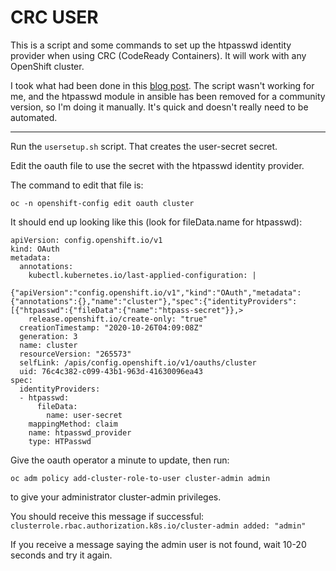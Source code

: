 # CRC USER

This is a script and some commands to set up the htpasswd identity provider when using CRC (CodeReady Containers).
It will work with any OpenShift cluster.

I took what had been done in this [blog post](https://developers.redhat.com/blog/2020/07/03/automate-workshop-setup-with-ansible-playbooks-and-codeready-workspaces/). The script wasn't working for me, and the htpasswd module in ansible has been removed for a community version, so I'm doing it manually. It's quick and doesn't really need to be automated. 
***
Run the `usersetup.sh` script. That creates the user-secret secret.

Edit the oauth file to use the secret with the htpasswd identity provider.  

The command to edit that file is:

`oc -n openshift-config edit oauth cluster`

It should end up looking like this (look for fileData.name for htpasswd):


```
apiVersion: config.openshift.io/v1
kind: OAuth
metadata:
  annotations:
    kubectl.kubernetes.io/last-applied-configuration: |
      {"apiVersion":"config.openshift.io/v1","kind":"OAuth","metadata":{"annotations":{},"name":"cluster"},"spec":{"identityProviders":[{"htpasswd":{"fileData":{"name":"htpass-secret"}},>
    release.openshift.io/create-only: "true"
  creationTimestamp: "2020-10-26T04:09:08Z"
  generation: 3
  name: cluster
  resourceVersion: "265573"
  selfLink: /apis/config.openshift.io/v1/oauths/cluster
  uid: 76c4c382-c099-43b1-963d-41630096ea43
spec:
  identityProviders:
  - htpasswd:
      fileData:
        name: user-secret
    mappingMethod: claim
    name: htpasswd_provider
    type: HTPasswd

```

Give the oauth operator a minute to update, then run: 

`oc adm policy add-cluster-role-to-user cluster-admin admin` 

to give your administrator cluster-admin privileges.

You should receive this message if successful:
`clusterrole.rbac.authorization.k8s.io/cluster-admin added: "admin"`

If you receive a message saying the admin user is not found, wait 10-20 seconds and try it again.
